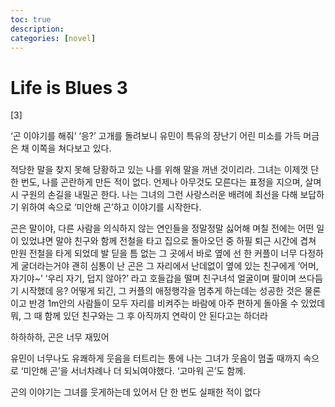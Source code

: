 ```yaml
---
toc: true
description:
categories: [novel]
---
```

# Life is Blues 3

[3]

‘곤 이야기를 해줘’
‘응?’
고개를 돌려보니 유민이 특유의 장난기 어린 미소를 가득 머금은 채 이쪽을 쳐다보고 있다.

적당한 말을 찾지 못해 당황하고 있는 나를 위해 말을 꺼낸 것이리라.
그녀는 이제껏 단 한 번도, 나를 곤란하게 만든 적이 없다.
언제나 아무것도 모른다는 표정을 지으며, 살며시 구원의 손길을 내밀곤 한다.
나는 그녀의 그런 사랑스러운 배려에 최선을 다해 보답하기 위하여
속으로 ‘미안해 곤’하고 이야기를 시작한다.

곤은 말이야,
다른 사람을 의식하지 않는 연인들을 정말정말 싫어해
며칠 전에는 어떤 일이 있었냐면 말야
친구와 함께 전철을 타고 집으로 돌아오던 중
하필 퇴근 시간에 겹쳐 만원 전철을 타게 되었데
발 딛을 틈 없는 그 곳에서 바로 옆에 선 한 커플이 너무 다정하게 굴더라는거야
괜히 심통이 난 곤은 그 자리에서 난데없이 옆에 있는 친구에게
‘어머, 자기야~’ ‘우리 자기, 덥지 않아?’
라고 호들갑을 떨며 친구녀석 얼굴이며 팔이며 쓰다듬기 시작했데
응? 어떻게 되긴,
그 커플의 애정행각을 멈추게 하는데는 성공한 것은 물론이고
반경 1m안의 사람들이 모두 자리를 비켜주는 바람에 아주 편하게 돌아올 수 있었데
뭐, 그 때 함께 있던 친구와는 그 후 아직까지 연락이 안 된다고는 하더라

하하하하, 곤은 너무 재밌어

유민이 너무나도 유쾌하게 웃음을 터트리는 통에
나는 그녀가 웃음이 멈출 때까지 속으로 ‘미안해 곤’을 서너차례나 더 되뇌여야했다.
‘고마워 곤’도 함께.

곤의 이야기는 그녀를 웃게하는데 있어서 단 한 번도 실패한 적이 없다